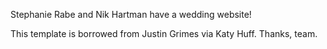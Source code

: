 Stephanie Rabe and Nik Hartman have a wedding website!

This template is borrowed from Justin Grimes via Katy Huff. Thanks, team.



